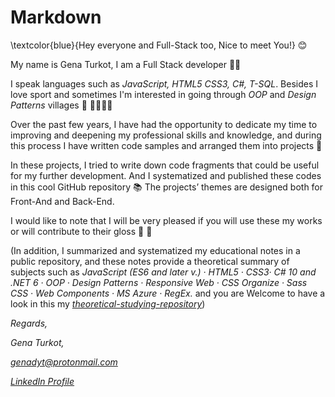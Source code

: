 # Markdown

\textcolor{blue}{﻿Hey everyone and Full-Stack too, 
Nice to meet You!} 😊

My name is Gena Turkot, I am a Full Stack developer 🍔🥤

I speak languages such as *JavaScript, HTML5 CSS3, C#, T-SQL*.
Besides I love sport and sometimes I'm interested in going through *OOP* and *Design Patterns* villages 🏡 🐕‍🦺🚶‍♂️  

Over the past few years, I have had the opportunity to dedicate my time 
to improving and deepening my professional skills and knowledge, and 
during this process I have written code samples and arranged them into projects 📝

In these projects, I tried to write down code fragments that could be useful 
for my further development. And I systematized and published these codes
in this cool GitHub repository 📚
The projects’ themes are designed both for Front-And and Back-End.

I would like to note that I will be very pleased if you will use these my works or will contribute to their gloss 💖 🙏

(In addition, I summarized and systematized my educational notes in 
a public repository, and these notes provide a theoretical summary 
of subjects such as
*JavaScript (ES6 and later v.) · HTML5 · CSS3· C# 10 and .NET 6 · OOP · 
Design Patterns · Responsive Web · CSS Organize · Sass CSS · Web Components · MS Azure · RegEx.* 
and you are Welcome to have a look in this my [*theoretical-studying-repository*](https:\drive.google.com\drive\folders\1_yyssV9WhXAHwaQ-oSVjc3FBtrFyQM2F))

*Regards,*

*Gena Turkot,*


*genadyt@protonmail.com*

[*LinkedIn Profile*](https://www.linkedin.com/in/gena-turkot-1557373a/)

